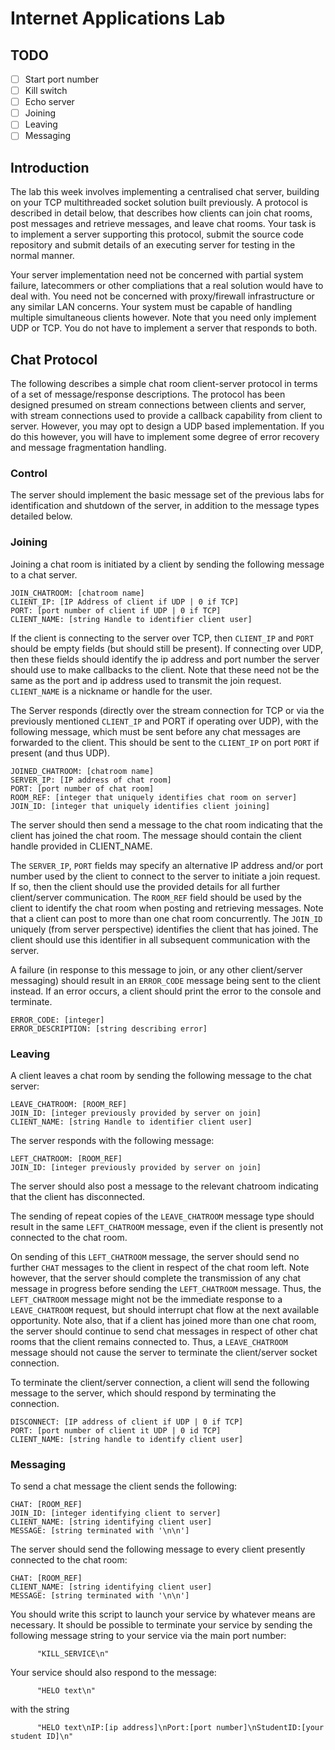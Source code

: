# Internet Applications Lab

## TODO
- [ ] Start port number
- [ ] Kill switch 
- [ ] Echo server
- [ ] Joining
- [ ] Leaving
- [ ] Messaging

## Introduction

The lab this week involves implementing a centralised chat server, building on your TCP multithreaded socket solution built previously. A protocol is described in detail below, that describes how clients can join chat rooms, post messages and retrieve messages, and leave chat rooms. Your task is to implement a server supporting this protocol, submit the source code repository and submit details of an executing server for testing in the normal manner.

Your server implementation need not be concerned with partial system failure, latecommers or other compliations that a real solution would have to deal with. You need not be concerned with proxy/firewall infrastructure or any similar LAN concerns. Your system must be capable of handling multiple simultaneous clients however. Note that you need only implement UDP or TCP. You do not have to implement a server that responds to both.

## Chat Protocol

The following describes a simple chat room client-server protocol in terms of a set of message/response descriptions. The protocol has been designed presumed on stream connections between clients and server, with stream connections used to provide a callback capability from client to server. However, you may opt to design a UDP based implementation. If you do this however, you will have to implement some degree of error recovery and message fragmentation handling.

### Control

The server should implement the basic message set of the previous labs for identification and shutdown of the server, in addition to the message types detailed below.

### Joining

Joining a chat room is initiated by a client by sending the following message to a chat server.

```
JOIN_CHATROOM: [chatroom name]
CLIENT_IP: [IP Address of client if UDP | 0 if TCP]
PORT: [port number of client if UDP | 0 if TCP]
CLIENT_NAME: [string Handle to identifier client user]
```
If the client is connecting to the server over TCP, then `CLIENT_IP` and `PORT` should be empty fields (but should still be present). If connecting over UDP, then these fields should identify the ip address and port number the server should use to make callbacks to the client. Note that these need not be the same as the port and ip address used to transmit the join request. `CLIENT_NAME` is a nickname or handle for the user.

The Server responds (directly over the stream connection for TCP or via the previously mentioned `CLIENT_IP` and PORT if operating over UDP), with the following message, which must be sent before any chat messages are forwarded to the client. This should be sent to the `CLIENT_IP` on port `PORT` if present (and thus UDP).

```
JOINED_CHATROOM: [chatroom name]
SERVER_IP: [IP address of chat room]
PORT: [port number of chat room]
ROOM_REF: [integer that uniquely identifies chat room on server]
JOIN_ID: [integer that uniquely identifies client joining]
```

The server should then send a message to the chat room indicating that the client has joined the chat room. The message should contain the client handle provided in CLIENT_NAME.

The `SERVER_IP`, `PORT` fields may specify an alternative IP address and/or port number used by the client to connect to the server to initiate a join request. If so, then the client should use the provided details for all further client/server communication. The `ROOM_REF` field should be used by the client to identify the chat room when posting and retrieving messages. Note that a client can post to more than one chat room concurrently. The `JOIN_ID` uniquely (from server perspective) identifies the client that has joined. The client should use this identifier in all subsequent communication with the server.

A failure (in response to this message to join, or any other client/server messaging) should result in an `ERROR_CODE` message being sent to the client instead. If an error occurs, a client should print the error to the console and terminate.

```
ERROR_CODE: [integer]
ERROR_DESCRIPTION: [string describing error]
```

### Leaving

A client leaves a chat room by sending the following message to the chat server:

```
LEAVE_CHATROOM: [ROOM_REF]
JOIN_ID: [integer previously provided by server on join]
CLIENT_NAME: [string Handle to identifier client user]
```

The server responds with the following message:

```
LEFT_CHATROOM: [ROOM_REF]
JOIN_ID: [integer previously provided by server on join]
```

The server should also post a message to the relevant chatroom indicating that the client has disconnected.

The sending of repeat copies of the `LEAVE_CHATROOM` message type should result in the same `LEFT_CHATROOM` message, even if the client is presently not connected to the chat room.

On sending of this `LEFT_CHATROOM` message, the server should send no further `CHAT` messages to the client in respect of the chat room left. Note however, that the server should complete the transmission of any chat message in progress before sending the `LEFT_CHATROOM` message. Thus, the `LEFT_CHATROOM` message might not be the immediate response to a `LEAVE_CHATROOM` request, but should interrupt chat flow at the next available opportunity. Note also, that if a client has joined more than one chat room, the server should continue to send chat messages in respect of other chat rooms that the client remains connected to. Thus, a `LEAVE_CHATROOM` message should not cause the server to terminate the client/server socket connection.

To terminate the client/server connection, a client will send the following message to the server, which should respond by terminating the connection.
```
DISCONNECT: [IP address of client if UDP | 0 if TCP]
PORT: [port number of client it UDP | 0 id TCP]
CLIENT_NAME: [string handle to identify client user]
```

### Messaging

To send a chat message the client sends the following:

```
CHAT: [ROOM_REF]
JOIN_ID: [integer identifying client to server]
CLIENT_NAME: [string identifying client user]
MESSAGE: [string terminated with '\n\n']
```

The server should send the following message to every client presently connected to the chat room:
```
CHAT: [ROOM_REF]
CLIENT_NAME: [string identifying client user]
MESSAGE: [string terminated with '\n\n']
```

You should write this script to launch your service by whatever means are necessary. It should be possible to terminate your service by sending the following message string to your service via the main port number:

		  "KILL_SERVICE\n"
		
Your service should also respond to the message:

		  "HELO text\n"
		
with the string

		  "HELO text\nIP:[ip address]\nPort:[port number]\nStudentID:[your student ID]\n"